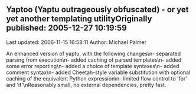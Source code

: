 ## Yaptoo (Yaptu outrageously obfuscated) - or yet yet another templating utilityOriginally published: 2005-12-27 10:19:59 
Last updated: 2006-11-15 16:58:11 
Author: Michael Palmer 
 
An enhanced version of yaptu, with the following changes\n- separated parsing from execution\n- added caching of parsed templates\n- added some error reporting\n- added a choice of template syntaxes\n- added comment syntax\n- added Cheetah-style variable substitution with optional caching of the equivalent Python expression\n- limited flow control to 'for' and 'if'\nReasonably small, no external dependencies, pretty fast.